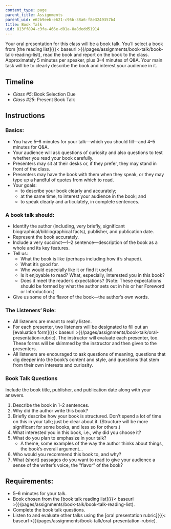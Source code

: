 ```yaml
---
content_type: page
parent_title: Assignments
parent_uid: e62b9eeb-e621-c95b-38a6-f8e3249357b4
title: Book Talk
uid: 813ff894-c3fa-466e-d01a-8a8dedd51914
---
```


Your oral presentation for this class will be a book talk. You’ll select a book from [the reading list]({{< baseurl >}}/pages/assignments/book-talk/book-talk-reading-list), read the book and report on the book to the class. Approximately 5 minutes per speaker, plus 3–4 minutes of Q&A. Your main task will be to clearly describe the book and interest your audience in it.

Timeline
--------

*   _Class #5_: Book Selection Due
*   _Class #25_: Present Book Talk

Instructions
------------

### Basics:

*   You have 5–6 minutes for your talk—which you should fill—and 4–5 minutes for Q&A.
*   Your audience will ask questions of curiosity and also questions to test whether you read your book carefully.
*   Presenters may sit at their desks or, if they prefer, they may stand in front of the class.
*   Presenters may have the book with them when they speak, or they may type up a handful of quotes from which to read.
*   Your goals:
    *   to describe your book clearly and accurately;
    *   at the same time, to interest your audience in the book; and
    *   to speak clearly and articulately, in complete sentences.

### A book talk should:

*   Identify the author (including, very briefly, significant biographical/bibliographical facts), publisher, and publication date.
*   Represent the book accurately.
*   Include a very succinct—1–2 sentence—description of the book as a whole and its key features.
*   Tell us:
    *   What the book is like (perhaps including how it’s shaped).
    *   What it’s good for.
    *   Who would especially like it or find it useful.
    *   Is it enjoyable to read? What, especially, interested you in this book?
    *   Does it meet the reader’s expectations? (Note: These expectations should be formed by what the author sets out in his or her Foreword or Introduction.)
*   Give us some of the flavor of the book—the author’s own words.

### The Listeners’ Role:

*   All listeners are meant to really listen.
*   For each presenter, two listeners will be designated to fill out an [evaluation form]({{< baseurl >}}/pages/assignments/book-talk/oral-presentation-rubric). The instructor will evaluate each presenter, too. These forms will be skimmed by the instructor and then given to the presenters.
*   All listeners are encouraged to ask questions of meaning, questions that dig deeper into the book’s content and style, and questions that stem from their own interests and curiosity. 

### Book Talk Questions

Include the book title, publisher, and publication date along with your answers.

1.  Describe the book in 1–2 sentences.
2.  Why did the author write this book?
3.  Briefly describe how your book is structured. Don’t spend a lot of time on this in your talk; just be clear about it. (Structure will be more significant for some books, and less so for others.)
4.  What interested you in this book, i.e., why did you choose it?
5.  What do you plan to emphasize in your talk?
    *   A theme, some examples of the way the author thinks about things, the book’s overall argument…
6.  Who would you recommend this book to, and why?
7.  What (short) passages do you want to read to give your audience a sense of the writer’s voice, the “flavor” of the book?

Requirements:
-------------

*   5–6 minutes for your talk.
*   Book chosen from the [book talk reading list]({{< baseurl >}}/pages/assignments/book-talk/book-talk-reading-list).
*   Complete the book talk questions.
*   Listen to and evaluate other talks using the [oral presentation rubric]({{< baseurl >}}/pages/assignments/book-talk/oral-presentation-rubric).